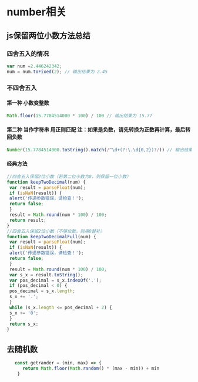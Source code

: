 # number相关

## js保留两位小数方法总结

### 四舍五入的情况

```javascript
var num =2.446242342;
num = num.toFixed(2); // 输出结果为 2.45
```

### 不四舍五入

#### 第一种 小数变整数

```javascript
Math.floor(15.7784514000 * 100) / 100 // 输出结果为 15.77
```

#### 第二种 当作字符串 用正则匹配 注：如果是负数，请先转换为正数再计算，最后转回负数

```javascript
Number(15.7784514000.toString().match(/^\d+(?:\.\d{0,2})?/)) // 输出结果为 15.77,不能用于整数如 10 必须写为10.0000
```

#### 经典方法

```javascript
//四舍五入保留2位小数（若第二位小数为0，则保留一位小数）
function keepTwoDecimal(num) {
 var result = parseFloat(num);
 if (isNaN(result)) {
 alert('传递参数错误，请检查！');
 return false;
 }
 result = Math.round(num * 100) / 100;
 return result;
}
//四舍五入保留2位小数（不够位数，则用0替补）
function keepTwoDecimalFull(num) {
 var result = parseFloat(num);
 if (isNaN(result)) {
 alert('传递参数错误，请检查！');
 return false;
 }
 result = Math.round(num * 100) / 100;
 var s_x = result.toString();
 var pos_decimal = s_x.indexOf('.');
 if (pos_decimal < 0) {
 pos_decimal = s_x.length;
 s_x += '.';
 }
 while (s_x.length <= pos_decimal + 2) {
 s_x += '0';
 }
 return s_x;
}
```
## 去随机数

```javascript
   const getrander = (min, max) => {
      return Math.floor(Math.random() * (max - min)) + min
    }
```